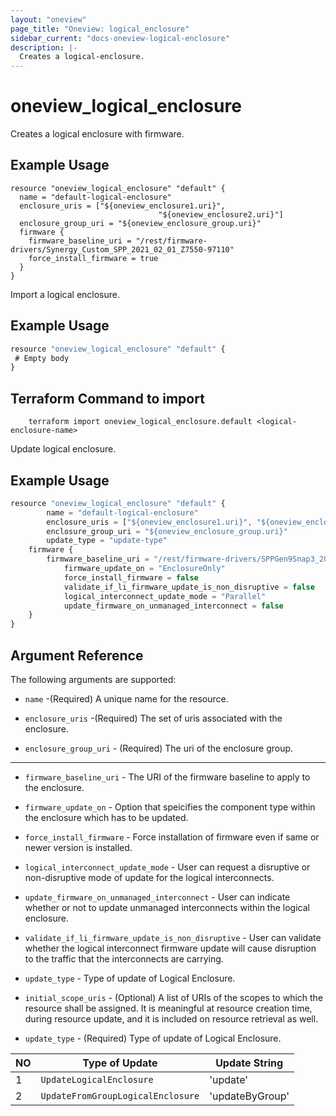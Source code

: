 ```yaml
---
layout: "oneview"
page_title: "Oneview: logical_enclosure"
sidebar_current: "docs-oneview-logical-enclosure"
description: |-
  Creates a logical-enclosure.
---
```


# oneview\_logical\_enclosure

Creates a logical enclosure with firmware.

## Example Usage

```hcl
resource "oneview_logical_enclosure" "default" {
  name = "default-logical-enclosure"
  enclosure_uris = ["${oneview_enclosure1.uri}", 
                                 "${oneview_enclosure2.uri}"]
  enclosure_group_uri = "${oneview_enclosure_group.uri}"
  firmware {
	firmware_baseline_uri = "/rest/firmware-drivers/Synergy_Custom_SPP_2021_02_01_Z7550-97110"
	force_install_firmware = true
  }
}
```

Import a logical enclosure.

## Example Usage

```js
resource "oneview_logical_enclosure" "default" {
 # Empty body
}
```
## Terraform Command to import

        terraform import oneview_logical_enclosure.default <logical-enclosure-name>


Update logical enclosure.

## Example Usage

```js
resource "oneview_logical_enclosure" "default" {
        name = "default-logical-enclosure"
        enclosure_uris = ["${oneview_enclosure1.uri}", "${oneview_enclosure2.uri}"]
        enclosure_group_uri = "${oneview_enclosure_group.uri}"
        update_type = "update-type"
	firmware {
		firmware_baseline_uri = "/rest/firmware-drivers/SPPGen9Snap3_2015_0221_71"
         	firmware_update_on = "EnclosureOnly"
         	force_install_firmware = false
         	validate_if_li_firmware_update_is_non_disruptive = false
         	logical_interconnect_update_mode = "Parallel"
         	update_firmware_on_unmanaged_interconnect = false
	}
}
```

## Argument Reference

The following arguments are supported: 

* `name` -(Required) A unique name for the resource.

* `enclosure_uris` -(Required) The set of uris associated with the enclosure.

* `enclosure_group_uri` - (Required) The uri of the enclosure group. 

---

* `firmware_baseline_uri` - The URI of the firmware baseline to apply to the enclosure.

* `firmware_update_on` - Option that speicifies the component type within the enclosure which has to be updated.

* `force_install_firmware` - Force installation of firmware even if same or newer version is installed.

* `logical_interconnect_update_mode` - User can request a disruptive or non-disruptive mode of update for the logical interconnects.

* `update_firmware_on_unmanaged_interconnect` - User can indicate whether or not to update unmanaged interconnects within the logical enclosure.

* `validate_if_li_firmware_update_is_non_disruptive` -  User can validate whether the logical interconnect firmware update will cause disruption to the traffic that the interconnects are carrying. 

* `update_type` - Type of update of Logical Enclosure.
* `initial_scope_uris` - (Optional) A list of URIs of the scopes to which the resource shall be assigned.
It is meaningful at resource creation time, during resource update, and it is included on resource retrieval as well.

* `update_type` - (Required) Type of update of Logical Enclosure.

 | NO  | Type of Update                    | Update String   |
 | --- | --------------------------------- | --------------- |
 | 1   | `UpdateLogicalEnclosure`          | 'update'        |
 | 2   | `UpdateFromGroupLogicalEnclosure` | 'updateByGroup' |


